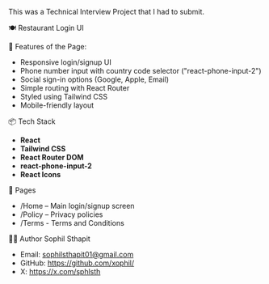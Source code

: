 This was a Technical Interview Project that I had to submit.

🍽️ Restaurant Login UI

🚀 Features of the Page:

- Responsive login/signup UI
- Phone number input with country code selector ("react-phone-input-2")
- Social sign-in options (Google, Apple, Email)
- Simple routing with React Router
- Styled using Tailwind CSS
- Mobile-friendly layout

📦 Tech Stack

- **React**
- **Tailwind CSS**
- **React Router DOM**
- **react-phone-input-2**
- **React Icons**

📄 Pages
- /Home – Main login/signup screen
- /Policy – Privacy policies
- /Terms - Terms and Conditions

🙋‍♂️ Author
Sophil Sthapit
- Email: sophilsthapit01@gmail.com
- GitHub: https://github.com/xophil/
- X: https://x.com/sphlsth
